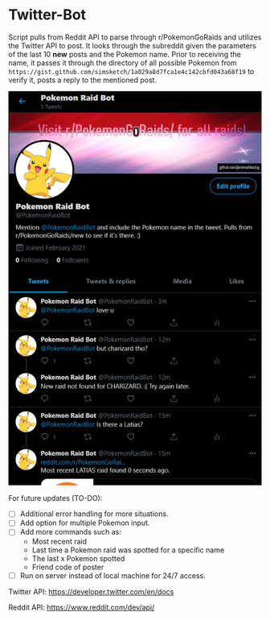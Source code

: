 # Twitter-Bot
Script pulls from Reddit API to parse through r/PokemonGoRaids and utilizes the Twitter API to post. It looks through the subreddit given the parameters of the last 10 **new** posts and the Pokemon name. Prior to receiving the name, it passes it through the directory of all possible Pokemon from ```https://gist.github.com/simsketch/1a029a8d7fca1e4c142cbfd043a68f19```
to verify it, posts a reply to the mentioned post.

![](media/twitter_main.png)

For future updates (TO-DO):
- [ ] Additional error handling for more situations.
- [ ] Add option for multiple Pokemon input.
- [ ] Add more commands such as: 
  * Most recent raid
  * Last time a Pokemon raid was spotted for a specific name
  * The last x Pokemon spotted
  * Friend code of poster
- [ ] Run on server instead of local machine for 24/7 access.

Twitter API:
https://developer.twitter.com/en/docs

Reddit API:
https://www.reddit.com/dev/api/
